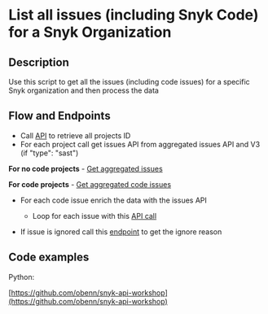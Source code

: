 # List all issues (including Snyk Code) for a Snyk Organization

## Description

Use this script to get all the issues (including code issues) for a specific Snyk organization and then process the data

## Flow and Endpoints

- Call [API](https://snyk.docs.apiary.io/reference/projects/all-projects) to retrieve all projects ID
- For each project call get issues API from aggregated issues API and V3 (if "type": "sast")

**For no code projects**
    - [Get aggregated issues](https://snyk.docs.apiary.io/reference/projects/aggregated-project-issues/list-all-aggregated-issues)

**For code projects**
    - [Get aggregated code issues](https://apidocs.snyk.io/?version=2022-04-06%7Eexperimental#get-/orgs/-org_id-/issues)

- For each code issue enrich the data with the issues API
    - Loop for each issue with this [API call](https://apidocs.snyk.io/?version=2022-04-06%7Eexperimental#get-/orgs/-org_id-/issues/detail/code/-issue_id-)


- If issue is ignored call this [endpoint](https://snyk.docs.apiary.io/reference/projects/project-ignores-by-issue/retrieve-ignore) to get the ignore reason

## Code examples

Python:

[https://github.com/obenn/snyk-api-workshop](https://github.com/obenn/snyk-api-workshop)